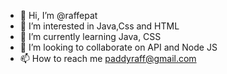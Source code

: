 - 👋 Hi, I’m @raffepat
- 👀 I’m interested in Java,Css and HTML
- 🌱 I’m currently learning Java, CSS
- 💞️ I’m looking to collaborate on API and Node JS
- 📫 How to reach me paddyraff@gmail.com

<!---
raffepat/raffepat is a ✨ special ✨ repository because its `README.md` (this file) appears on your GitHub profile.
You can click the Preview link to take a look at your changes.
--->
